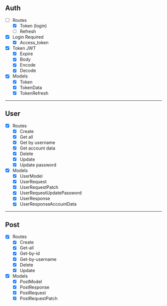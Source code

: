 ## Auth
- [ ] Routes
  - [x] Token (login)
  - [ ] Refresh
- [x] Login Required
  - [x] Access_token
- [x] Token JWT
  - [x] Expire
  - [x] Body
  - [x] Encode
  - [x] Decode
- [x] Models
  - [x] Token
  - [x] TokenData
  - [x] TokenRefresh

---
## User
- [x] Routes 
  - [x] Create
  - [x] Get all
  - [x] Get by username
  - [x] Get account data
  - [x] Delete
  - [x] Update
  - [x] Update password
- [x] Models
  - [x] UserModel
  - [x] UserRequest
  - [x] UserRequestPatch
  - [x] UserRequestUpdatePassword
  - [x] UserResponse
  - [x] UserResponseAccountData
      
---
## Post
- [x] Routes
  - [x] Create
  - [x] Get-all
  - [x] Get-by-id
  - [x] Get-by-username
  - [x] Delete
  - [x] Update
- [x] Models
  - [x] PostModel
  - [x] PostResponse
  - [x] PostRequest
  - [x] PostRequestPatch
